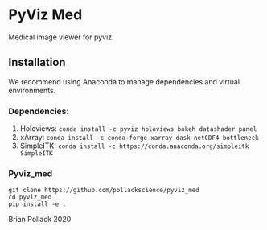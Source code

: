 # PyViz Med
Medical image viewer for pyviz.

## Installation
We recommend using Anaconda to manage dependencies and virtual environments.

### Dependencies:
1. Holoviews: `conda install -c pyviz holoviews bokeh datashader panel`
1. xArray: `conda install -c conda-forge xarray dask netCDF4 bottleneck`
1. SimpleITK: `conda install -c https://conda.anaconda.org/simpleitk SimpleITK`

### Pyviz_med
`git clone https://github.com/pollackscience/pyviz_med`  
`cd pyviz_med`  
`pip install -e .`  




Brian Pollack 2020
